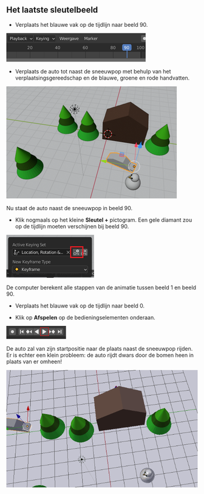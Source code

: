 ## Het laatste sleutelbeeld

+ Verplaats het blauwe vak op de tijdlijn naar beeld 90.

![Frame 90 set on timeline within Marker settings](images/blender-frame-90.png)

+ Verplaats de auto tot naast de sneeuwpop met behulp van het verplaatsingsgereedschap en de blauwe, groene en rode handvatten.

![Objects within an animation inckuding, trees, a house,and a car next to a snowman](images/blender-car-nexto-snowman.png)

Nu staat de auto naast de sneeuwpop in beeld 90.

+ Klik nogmaals op het kleine **Sleutel +** pictogram. Een gele diamant zou op de tijdlijn moeten verschijnen bij beeld 90.

![Small key icon on LocRotScale menu option](images/blender-key-plus.png)

De computer berekent alle stappen van de animatie tussen beeld 1 en beeld 90.

+ Verplaats het blauwe vak op de tijdlijn naar beeld 0.

+ Klik op **Afspelen** op de bedieningselementen onderaan.

![Press play button highlighted in a row of button controls](images/blender-play.png)

De auto zal van zijn startpositie naar de plaats naast de sneeuwpop rijden. Er is echter een klein probleem: de auto rijdt dwars door de bomen heen in plaats van er omheen!

![Animation showing a car driving through trees](images/drive-through-trees.gif)